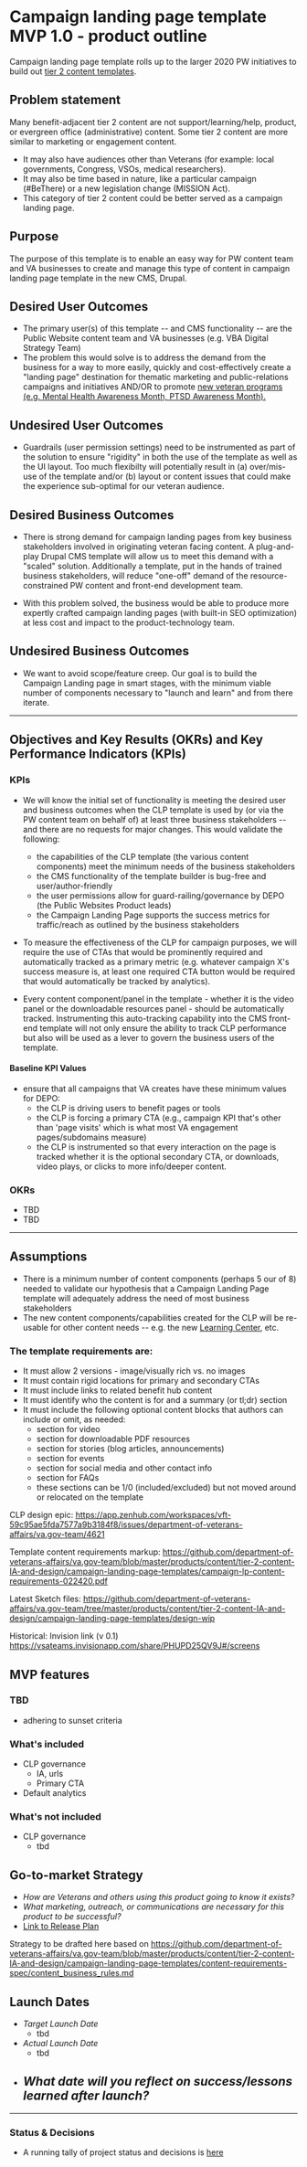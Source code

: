 
# Campaign landing page template MVP 1.0 - product outline

Campaign landing page template rolls up to the larger 2020 PW initiatives to build out [tier 2 content templates](https://github.com/department-of-veterans-affairs/va.gov-team/tree/master/products/content/tier-2-content-IA-and-design).

## Problem statement
Many benefit-adjacent tier 2 content are not support/learning/help, product, or evergreen office (administrative) content. Some tier 2 content are more similar to marketing or engagement content.

- It may also have audiences other than Veterans (for example: local governments, Congress, VSOs, medical researchers).
- It may also be time based in nature, like a particular campaign (#BeThere) or a new legislation change (MISSION Act).
- This category of tier 2 content could be better served as a campaign landing page.

## Purpose

The purpose of this template is to enable an easy way for PW content team and VA businesses to create and manage this type of content in campaign landing page template in the new CMS, Drupal. 

## Desired User Outcomes

- The primary user(s) of this template -- and CMS functionality -- are the Public Website content team and VA businesses (e.g. VBA Digital Strategy Team) 
- The problem this would solve is to address the demand from the business for a way to more easily, quickly and cost-effectively create a "landing page" destination for thematic marketing and public-relations campaigns and initiatives AND/OR to promote [new veteran programs (e.g. Mental Health Awareness Month, PTSD Awareness Month).](https://www.va.gov/QUALITYOFCARE/education/monthly-campaigns.asp)

## Undesired User Outcomes

- Guardrails (user permission settings) need to be instrumented as part of the solution to ensure "rigidity" in both the use of the template as well as the UI layout.   Too much flexibilty will potentially result in (a) over/mis-use of the template and/or (b) layout or content issues that could make the experience sub-optimal for our veteran audience.

## Desired Business Outcomes

- There is strong demand for campaign landing pages from key business stakeholders involved in originating veteran facing content.   A plug-and-play Drupal CMS template will allow us to meet this demand with a "scaled" solution.   Additionally a template, put in the hands of trained business stakeholders, will reduce "one-off" demand of the resource-constrained PW content and front-end development team.

- With this problem solved, the business would be able to produce more expertly crafted campaign landing pages (with built-in SEO optimization) at less cost and impact to the product-technology team.

## Undesired Business Outcomes

- We want to avoid scope/feature creep.  Our goal is to build the Campaign Landing page in smart stages, with the minimum viable number of components necessary to "launch and learn" and from there iterate.

---
## Objectives and Key Results (OKRs) and Key Performance Indicators (KPIs)

### KPIs
- We will know the initial set of functionality is meeting the desired user and business outcomes when the CLP template is used by (or via the PW content team on behalf of) at least three business stakeholders -- and there are no requests for major changes.  This would validate the following:
  - the capabilities of the CLP template (the various content components) meet the minimum needs of the business stakeholders  
  - the CMS functionality of the template builder is bug-free and user/author-friendly
  - the user permissions allow for guard-railing/governance by DEPO (the Public Websites Product leads)
  - the Campaign Landing Page supports the success metrics for traffic/reach as outlined by the business stakeholders
  
- To measure the effectiveness of the CLP for campaign purposes, we will require the use of CTAs that would be prominently required and automatically tracked as a primary metric (e.g. whatever campaign X's success measure is, at least one required CTA button would be required that would automatically be tracked by analytics).

- Every content component/panel in the template - whether it is the video panel or the downloadable resources panel - should be automatically tracked.  Instrumenting this auto-tracking capability into the CMS front-end template will not only ensure the ability to track CLP performance but also will be used as a lever to govern the business users of the template.

#### Baseline KPI Values
- ensure that all campaigns that VA creates have these minimum values for DEPO:
  - the CLP is driving users to benefit pages or tools
  - the CLP is forcing a primary CTA (e.g., campaign KPI that's other than 'page visits' which is what most VA engagement pages/subdomains measure)
  - the CLP is instrumented so that every interaction on the page is tracked whether it is the optional secondary CTA, or downloads, video plays, or clicks to more info/deeper content.

### OKRs
- TBD
- TBD
---

## Assumptions
- There is a minimum number of content components (perhaps 5 our of 8) needed to validate our hypothesis that a Campaign Landing Page template will adequately address the need of most business stakeholders 
- The new content components/capabilities created for the CLP will be re-usable for other content needs -- e.g. the new [Learning Center](https://github.com/department-of-veterans-affairs/va.gov-team/blob/master/products/content/tier-2-content-IA-and-design/learning-center-mvp/product-outline.md), etc.

### The template requirements are:
- It must allow 2 versions - image/visually rich vs. no images
- It must contain rigid locations for primary and secondary CTAs
- It must include links to related benefit hub content
- It must identify who the content is for and a summary (or tl;dr) section
- It must include the following optional content blocks that authors can include or omit, as needed:
    - section for video
    - section for downloadable PDF resources
    - section for stories (blog articles, announcements)
    - section for events
    - section for social media and other contact info
    - section for FAQs
    - these sections can be 1/0 (included/excluded) but not moved around or relocated on the template

CLP design epic: https://app.zenhub.com/workspaces/vft-59c95ae5fda7577a9b3184f8/issues/department-of-veterans-affairs/va.gov-team/4621

Template content requirements markup: https://github.com/department-of-veterans-affairs/va.gov-team/blob/master/products/content/tier-2-content-IA-and-design/campaign-landing-page-templates/campaign-lp-content-requirements-022420.pdf

Latest Sketch files: https://github.com/department-of-veterans-affairs/va.gov-team/tree/master/products/content/tier-2-content-IA-and-design/campaign-landing-page-templates/design-wip

Historical: Invision link (v 0.1) https://vsateams.invisionapp.com/share/PHUPD25QV9J#/screens


## MVP features

### TBD
- adhering to sunset criteria

### What's included
- CLP governance
  - IA, urls
  - Primary CTA
- Default analytics  

### What's not included
- CLP governance
  - tbd
  


## Go-to-market Strategy
- *How are Veterans and others using this product going to know it exists?*
- *What marketing, outreach, or communications are necessary for this product to be successful?*
- [Link to Release Plan](#go-to-market-strategy)

Strategy to be drafted here based on https://github.com/department-of-veterans-affairs/va.gov-team/blob/master/products/content/tier-2-content-IA-and-design/campaign-landing-page-templates/content-requirements-spec/content_business_rules.md

## Launch Dates
- *Target Launch Date*
  - tbd
- *Actual Launch Date* 
  - tbd
- *What date will you reflect on success/lessons learned after launch?*
  - 
  
---

### Status & Decisions
- A running tally of project status and decisions is [here](https://github.com/department-of-veterans-affairs/va.gov-team/blob/master/products/content/tier-2-content-IA-and-design/campaign-landing-page-templates/status/status_decisions.md)
